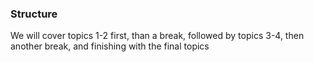 ### Structure
We will cover topics 1-2 first, than a break, followed by topics 3-4, 
then another break, and finishing with the final topics

